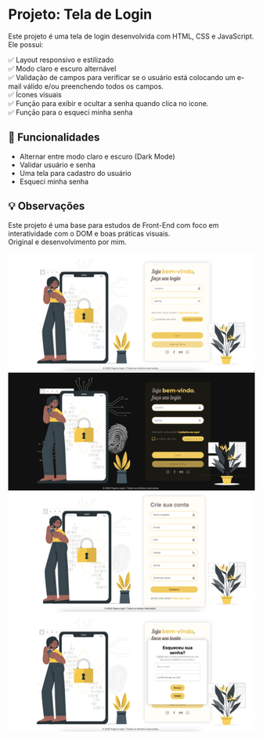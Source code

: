 # Projeto: Tela de Login 

Este projeto é uma tela de login desenvolvida com HTML, CSS e JavaScript. Ele possui:

✅ Layout responsivo e estilizado  
✅ Modo claro e escuro alternável  
✅ Validação de campos para verificar se o usuário está colocando um e-mail válido e/ou preenchendo todos os campos.  
✅ Ícones visuais  
✅ Funçāo para exibir e ocultar a senha quando clica no icone.  
✅ Funçāo para o esqueci minha senha  


## 🧩 Funcionalidades

- Alternar entre modo claro e escuro (Dark Mode)
- Validar usuário e senha
- Uma tela para cadastro do usuário
- Esqueci minha senha 

## 💡 Observações

Este projeto é uma base para estudos de Front-End com foco em interatividade com o DOM e boas práticas visuais.  
Original e desenvolvimento por mim.  
  
![Tela principal](imagens/tela1.png)    
![Tela principal dark](imagens/tela1dark.png)   
![Tela de cadastro](imagens/cadastro.png)  
![Esqueceu a senha](imagens/senha.png)  

